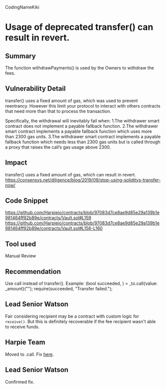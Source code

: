 CodingNameKiki
# Usage of deprecated transfer() can result in revert.

## Summary
The function withdrawPayments() is used by the Owners to withdraw the fees.

## Vulnerability Detail
transfer() uses a fixed amount of gas, which was used to prevent reentrancy. However this limit your protocol to interact with others contracts that need more than that to process the transaction.

Specifically, the withdrawal will inevitably fail when:
1.The withdrawer smart contract does not implement a payable fallback function.
2.The withdrawer smart contract implements a payable fallback function which uses more than 2300 gas units.
3.The withdrawer smart contract implements a payable fallback function which needs less than 2300 gas units but is called through a proxy that raises the call’s gas usage above 2300.

## Impact
transfer() uses a fixed amount of gas, which can result in revert.
https://consensys.net/diligence/blog/2019/09/stop-using-soliditys-transfer-now/

## Code Snippet
https://github.com/Harpieio/contracts/blob/97083d7ce8ae9d85e29a139b1e981464ff92b89e/contracts/Vault.sol#L159
https://github.com/Harpieio/contracts/blob/97083d7ce8ae9d85e29a139b1e981464ff92b89e/contracts/Vault.sol#L156-L160

## Tool used

Manual Review

## Recommendation
Use call instead of transfer(). Example:
(bool succeeded, ) = _to.call{value: _amount}("");
require(succeeded, "Transfer failed.");

## Lead Senior Watson

Fair considering recipient may be a contract with custom logic for `receive()`. But this is definitely recoverable if the fee recipient wasn't able to receive funds.

## Harpie Team

Moved to .call. Fix [here](https://github.com/Harpieio/contracts/pull/4/commits/655834654b5dc1225e9d2fcd2c07b00401aeac3b). 

## Lead Senior Watson

Confirmed fix. 
